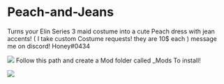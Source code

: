 # Peach-and-Jeans
Turns your Elin Series 3 maid costume into a cute Peach dress with jean accents!
 ( I take custom Costume requests! they are 10$ each ) message me on discord! Honey#0434
 
 ![](https://i.gyazo.com/b86bd2b6ce0d73565fe005fbf3e84773.png) Follow this path and create a Mod folder called _Mods To install!
 
 
 
![](https://i.gyazo.com/a547ad1538e2a34fdb87acb80ff94a7c.jpg)
